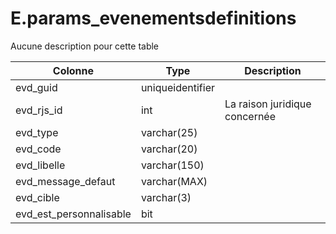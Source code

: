 # E.params_evenementsdefinitions

Aucune description pour cette table

Colonne|Type|Description
---|---|---
evd_guid|uniqueidentifier|
evd_rjs_id|int|La raison juridique concernée 
evd_type|varchar(25)|
evd_code|varchar(20)|
evd_libelle|varchar(150)|
evd_message_defaut|varchar(MAX)|
evd_cible|varchar(3)|
evd_est_personnalisable|bit|
